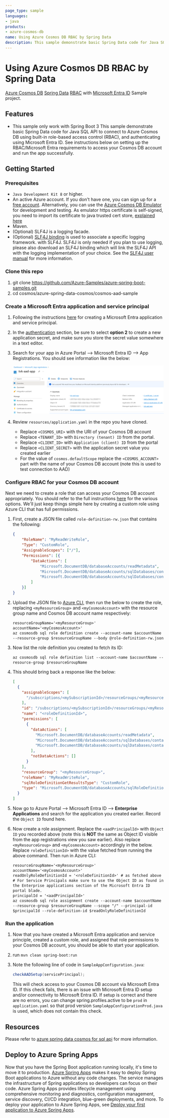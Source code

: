 ```yaml
---
page_type: sample
languages:
- java
products:
- azure-cosmos-db
name: Using Azure Cosmos DB RBAC by Spring Data
description: This sample demonstrate basic Spring Data code for Java SQL API to connect to Azure Cosmos DB using built-in role-based access control (RBAC), and authenticating using Microsoft Entra ID.
---
```


# Using Azure Cosmos DB RBAC by Spring Data

[Azure Cosmos DB](https://learn.microsoft.com/azure/cosmos-db/introduction) [Spring Data](https://spring.io/projects/spring-data) [RBAC](https://en.wikipedia.org/wiki/Role-based_access_control) with [Microsoft Entra ID](https://learn.microsoft.com/azure/active-directory/fundamentals/active-directory-whatis) Sample project.

## Features

* This sample only work with Spring Boot 3
This sample demonstrate basic Spring Data code for Java SQL API to connect to Azure Cosmos DB using built-in role-based access control (RBAC), and authenticating using Microsoft Entra ID. See instructions below on setting up the RBAC/Microsoft Entra requirements to access your Cosmos DB account and run the app successfully.

## Getting Started

### Prerequisites

- `Java Development Kit 8` or higher. 
- An active Azure account. If you don't have one, you can sign up for a [free account](https://azure.microsoft.com/free/). Alternatively, you can use the [Azure Cosmos DB Emulator](https://docs.microsoft.com/en-us/azure/cosmos-db/local-emulator) for development and testing. As emulator https certificate is self-signed, you need to import its certificate to java trusted cert store, [explained here](https://docs.microsoft.com/en-us/azure/cosmos-db/local-emulator-export-ssl-certificates)
- Maven.
- (Optional) SLF4J is a logging facade.
- (Optional) [SLF4J binding](https://www.slf4j.org/manual.html) is used to associate a specific logging framework. with SLF4J. SLF4J is only needed if you plan to use logging, please also download an SLF4J binding which will link the SLF4J API with the logging implementation of your choice. See the [SLF4J user manual](https://www.slf4j.org/manual.html) for more information.



### Clone this repo

1. git clone https://github.com/Azure-Samples/azure-spring-boot-samples.git
2. cd cosmos/azure-spring-data-cosmos/cosmos-aad-sample

### Create a Microsoft Entra application and service principal

1. Following the instructions [here](https://learn.microsoft.com/azure/active-directory/develop/howto-create-service-principal-portal) for creating a Microsoft Entra application and service principal.

1. In the [authentication](https://learn.microsoft.com/azure/active-directory/develop/howto-create-service-principal-portal#authentication-two-options) section, be sure to select **option 2** to create a new application secret, and make sure you store the secret value somewhere in a text editor. 

1. Search for your app in Azure Portal --> Microsoft Entra ID --> App Registrations. You should see information like the below:

    ![app](media/aad-app.png "aad app")

1. Review `resources/application.yaml` in the repo you have cloned. 
    - Replace `<COSMOS_URI>` with the URI of your Cosmos DB account
    - Replace `<TENANT_ID>` with `Directory (tenant) ID` from the portal. 
    - Replace `<CLIENT_ID>` with `Application (client) ID` from the portal
    - Replace `<CLIENT_SECRET>` with the application secret value you created earlier
    - For the value of `cosmos.defaultScope` replace the `<COSMOS_ACCOUNT>` part with the name of your Cosmos DB account (note this is used to test connection to AAD)
    
### Configure RBAC for your Cosmos DB account

Next we need to create a role that can access your Cosmos DB account appropriately. You should refer to the full instructions [here](https://learn.microsoft.com/azure/cosmos-db/how-to-setup-rbac) for the various options. We'll just keep things simple here by creating a custom role using Azure CLI that has full permissions.

1. First, create a JSON file called `role-definition-rw.json` that contains the following:

    ```json
    {
        "RoleName": "MyReadWriteRole",
        "Type": "CustomRole",
        "AssignableScopes": ["/"],
        "Permissions": [{
            "DataActions": [
                "Microsoft.DocumentDB/databaseAccounts/readMetadata",
                "Microsoft.DocumentDB/databaseAccounts/sqlDatabases/containers/items/*",
                "Microsoft.DocumentDB/databaseAccounts/sqlDatabases/containers/*"
            ]
        }]
    }
    ```
 
1. Upload the JSON file to [Azure CLI](https://learn.microsoft.com/cli/azure/install-azure-cli), then run the below to create the role, replacing `<myResourceGroup>` and `<myCosmosAccount>` with the resource group name and Cosmos DB account name respectively:

    ```shell
    resourceGroupName='<myResourceGroup>'
    accountName='<myCosmosAccount>'
    az cosmosdb sql role definition create --account-name $accountName --resource-group $resourceGroupName --body @role-definition-rw.json
    ```
1. Now list the role definition you created to fetch its ID: 

    ```shell
    az cosmosdb sql role definition list --account-name $accountName --resource-group $resourceGroupName
    ```

1. This should bring back a response like the below:

    ```json
    [
      {
        "assignableScopes": [
          "/subscriptions/<mySubscriptionId>/resourceGroups/<myResourceGroup>/providers/Microsoft.DocumentDB/databaseAccounts/<myCosmosAccount>"
        ],
        "id": "/subscriptions/<mySubscriptionId>/resourceGroups/<myResourceGroup>/providers/Microsoft.DocumentDB/databaseAccounts/<myCosmosAccount>/sqlRoleDefinitions/<roleDefinitionId>",
        "name": "<roleDefinitionId>",
        "permissions": [
          {
            "dataActions": [
              "Microsoft.DocumentDB/databaseAccounts/readMetadata",
              "Microsoft.DocumentDB/databaseAccounts/sqlDatabases/containers/items/*",
              "Microsoft.DocumentDB/databaseAccounts/sqlDatabases/containers/*"
            ],
            "notDataActions": []
          }
        ],
        "resourceGroup": "<myResourceGroup>",
        "roleName": "MyReadWriteRole",
        "sqlRoleDefinitionGetResultsType": "CustomRole",
        "type": "Microsoft.DocumentDB/databaseAccounts/sqlRoleDefinitions"
      }
    ]
    ``` 

1. Now go to Azure Portal --> Microsoft Entra ID --> **Enterprise Applications** and search for the application you created earlier. Record the `Object ID` found here.

1. Now create a role assignment. Replace the `<aadPrincipalId>` with `Object ID` you recorded above (note this is **NOT** the same as Object ID visible from the app registrations view you saw earlier). Also replace `<myResourceGroup>` and `<myCosmosAccount>` accordingly in the below. Replace `roleDefinitionId>` with the value fetched from running the above command. Then run in Azure CLI:

    ```shell
    resourceGroupName='<myResourceGroup>'
    accountName='<myCosmosAccount>'
    readOnlyRoleDefinitionId = '<roleDefinitionId>' # as fetched above
    # For Service Principals make sure to use the Object ID as found in the Enterprise applications section of the Microsoft Entra ID portal blade.
    principalId = '<aadPrincipalId>'
    az cosmosdb sql role assignment create --account-name $accountName --resource-group $resourceGroupName --scope "/" --principal-id $principalId --role-definition-id $readOnlyRoleDefinitionId
    ```


### Run the application

1. Now that you have created a Microsoft Entra application and service principle, created a custom role, and assigned that role permissions to your Cosmos DB account, you should be able to start your application.
1. run `mvn clean spring-boot:run`
1. Note the following line of code in `SampleAppConfiguration.java`:

    ```java
    checkAADSetup(servicePrincipal);
    ```
    This will check access to your Cosmos DB account via Microsoft Entra ID. If this check fails, there is an issue with Microsoft Entra ID setup and/or connectivity to Microsoft Entra ID. If setup is correct and there are no errors, you can change spring.profiles.active to be `prod` in `application.yaml` so that prod version `SampleAppConfigurationProd.java` is used, which does not contain this check.

## Resources

Please refer to [azure spring data cosmos for sql api](https://github.com/Azure/azure-sdk-for-java/tree/main/sdk/spring/azure-spring-data-cosmos) for more information.

## Deploy to Azure Spring Apps

Now that you have the Spring Boot application running locally, it's time to move it to production. [Azure Spring Apps](https://learn.microsoft.com/azure/spring-apps/overview) makes it easy to deploy Spring Boot applications to Azure without any code changes. The service manages the infrastructure of Spring applications so developers can focus on their code. Azure Spring Apps provides lifecycle management using comprehensive monitoring and diagnostics, configuration management, service discovery, CI/CD integration, blue-green deployments, and more. To deploy your application to Azure Spring Apps, see [Deploy your first application to Azure Spring Apps](https://learn.microsoft.com/azure/spring-apps/quickstart).
